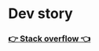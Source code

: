 # Dev story

### <a href="https://stackoverflow.com/users/6462382/elhoucine-ayoub">👉  Stack overflow  👈</a>
